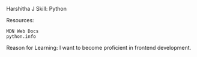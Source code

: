 Harshitha J
Skill: Python

Resources:

    MDN Web Docs
    python.info

Reason for Learning: I want to become proficient in frontend development.
